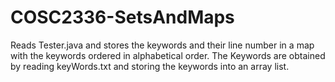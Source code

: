 # COSC2336-SetsAndMaps
Reads Tester.java and stores the keywords and their line number in a map with the keywords ordered in alphabetical order.
The Keywords are obtained by reading keyWords.txt and storing the keywords into an array list.
